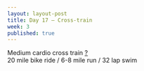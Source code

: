 ```yaml
---
layout: layout-post
title: Day 17 — Cross-train
week: 3
published: true
---
```


<div class="ex_list">

  <div class="ex">
    <div class="name">
      Medium cardio cross train
      <a href="https://www.youtube.com/watch?v=jeH8BVVELis" target="_blank">?</a>
      <div class="note">20 mile bike ride / 6-8 mile run / 32 lap swim</div>
    </div>
    <div class="se

</div>



